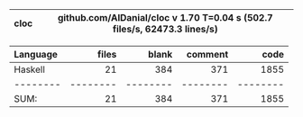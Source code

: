 
cloc|github.com/AlDanial/cloc v 1.70  T=0.04 s (502.7 files/s, 62473.3 lines/s)
--- | ---

Language|files|blank|comment|code
:-------|-------:|-------:|-------:|-------:
Haskell|21|384|371|1855
--------|--------|--------|--------|--------
SUM:|21|384|371|1855
